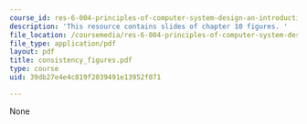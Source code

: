 ```yaml
---
course_id: res-6-004-principles-of-computer-system-design-an-introduction-spring-2009
description: 'This resource contains slides of chapter 10 figures. '
file_location: /coursemedia/res-6-004-principles-of-computer-system-design-an-introduction-spring-2009/39db27e4e4c819f2039491e13952f071_consistency_figures.pdf
file_type: application/pdf
layout: pdf
title: consistency_figures.pdf
type: course
uid: 39db27e4e4c819f2039491e13952f071

---
```

None